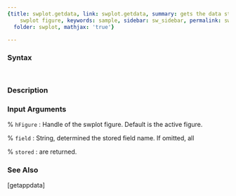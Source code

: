 ```yaml
---
{title: swplot.getdata, link: swplot.getdata, summary: gets the data stored in an
    swplot figure, keywords: sample, sidebar: sw_sidebar, permalink: swplot_getdata.html,
  folder: swplot, mathjax: 'true'}

---
```


### Syntax

` `

### Description



### Input Arguments

% `hFigure`
:   Handle of the swplot figure. Default is the active figure.

% `field`
:   String, determined the stored field name. If omitted, all

% `stored`
: are returned.

### See Also

[getappdata]

